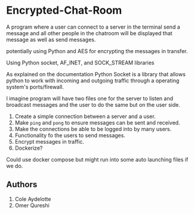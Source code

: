 # Encrypted-Chat-Room
A program where a user can connect to a server in the terminal send a message and all other people in the chatroom will be displayed that message as well as send messages.

potentially using Python and AES for encrypting the messages in transfer.

Using Python socket, AF_INET, and SOCK_STREAM libraries

As explained on the documentation Python Socket is a library that allows python to work with incoming and outgoing traffic through a operating system's ports/firewall.

I imagine program will have two files one for the server to listen and broadcast messages and the user to do the same but on the user side.

1. Create a simple connection between a server and a user.
2. Make `ping` and `pong` to ensure messages can be sent and received.
3. Make the connections be able to be logged into by many users.
4. Functionality fo the users to send messages.
5. Encrypt messages in traffic.
6. Dockerize?

Could use docker compose but might run into some auto launching files if we do.

## Authors
<ol>
    <li> Cole Aydelotte
    <li> Omer Qureshi
</ol>